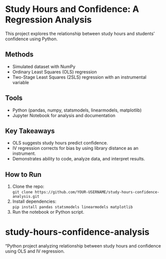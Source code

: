 # Study Hours and Confidence: A Regression Analysis

This project explores the relationship between study hours and students’ confidence using Python.  

## Methods
- Simulated dataset with NumPy
- Ordinary Least Squares (OLS) regression
- Two-Stage Least Squares (2SLS) regression with an instrumental variable

## Tools
- Python (pandas, numpy, statsmodels, linearmodels, matplotlib)
- Jupyter Notebook for analysis and documentation

## Key Takeaways
- OLS suggests study hours predict confidence.
- IV regression corrects for bias by using library distance as an instrument.
- Demonstrates ability to code, analyze data, and interpret results.

## How to Run
1. Clone the repo:  
   `git clone https://github.com/YOUR-USERNAME/study-hours-confidence-analysis.git`
2. Install dependencies:  
   `pip install pandas statsmodels linearmodels matplotlib`
3. Run the notebook or Python script.



# study-hours-confidence-analysis
“Python project analyzing relationship between study hours and confidence using OLS and IV regression.
